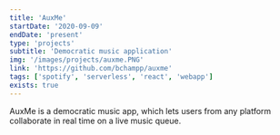```yaml
---
title: 'AuxMe'
startDate: '2020-09-09'
endDate: 'present'
type: 'projects'
subtitle: 'Democratic music application'
img: '/images/projects/auxme.PNG'
link: 'https://github.com/bchampp/auxme'
tags: ['spotify', 'serverless', 'react', 'webapp']
exists: true
---
```


AuxMe is a democratic music app, which lets users from any platform collaborate in real time on a live music queue. 

